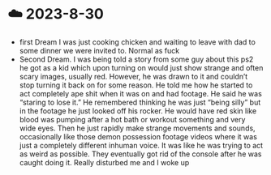 

# ☁️ 2023-8-30

- first Dream I was just cooking chicken and waiting to leave with dad to some dinner we were invited to. Normal as fuck
- Second Dream. I was being told a story from some guy about this ps2 he got as a kid which upon turning on would just show strange and often scary images, usually red. However, he was drawn to it and couldn’t stop turning it back on for some reason. He told me how he started to act completely ape shit when it was on and had footage. He said he was “staring to lose it.” He remembered thinking he was just “being silly” but in the footage he just looked off his rocker. He would have red skin like blood was pumping after a hot bath or workout something and very wide eyes. Then he just rapidly make strange movements and sounds, occasionally like those demon possession footage videos where it was just a completely different inhuman voice. It was like he was trying to act as weird as possible. They eventually got rid of the console after he was caught doing it. Really disturbed me and I woke up